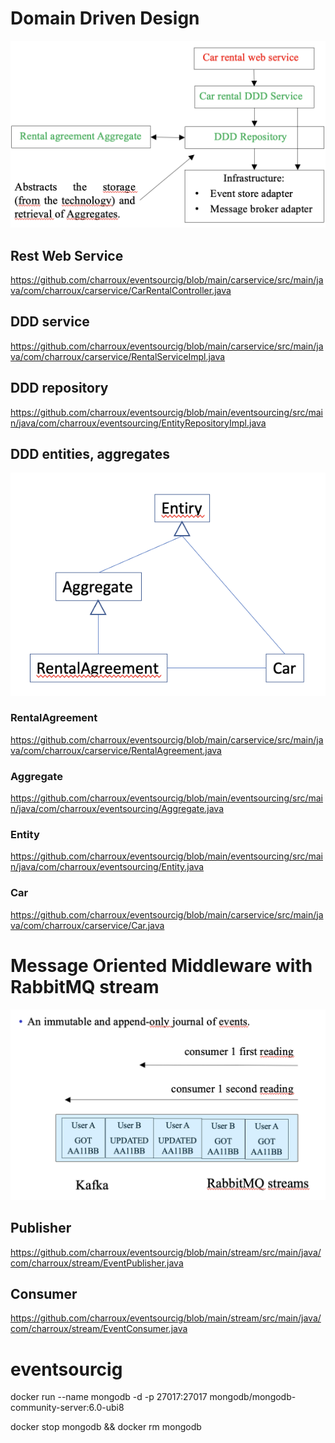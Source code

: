 # Domain Driven Design
<img src="images/ddd_archi.png">

## Rest Web Service
https://github.com/charroux/eventsourcig/blob/main/carservice/src/main/java/com/charroux/carservice/CarRentalController.java

## DDD service
https://github.com/charroux/eventsourcig/blob/main/carservice/src/main/java/com/charroux/carservice/RentalServiceImpl.java

## DDD repository
https://github.com/charroux/eventsourcig/blob/main/eventsourcing/src/main/java/com/charroux/eventsourcing/EntityRepositoryImpl.java

## DDD entities, aggregates
<img src="images/entity_aggregate.png">

### RentalAgreement
https://github.com/charroux/eventsourcig/blob/main/carservice/src/main/java/com/charroux/carservice/RentalAgreement.java
### Aggregate
https://github.com/charroux/eventsourcig/blob/main/eventsourcing/src/main/java/com/charroux/eventsourcing/Aggregate.java
### Entity
https://github.com/charroux/eventsourcig/blob/main/eventsourcing/src/main/java/com/charroux/eventsourcing/Entity.java
### Car
https://github.com/charroux/eventsourcig/blob/main/carservice/src/main/java/com/charroux/carservice/Car.java

# Message Oriented Middleware with RabbitMQ stream
<img src="images/rabbitmq_stream.png">

## Publisher
https://github.com/charroux/eventsourcig/blob/main/stream/src/main/java/com/charroux/stream/EventPublisher.java
## Consumer
https://github.com/charroux/eventsourcig/blob/main/stream/src/main/java/com/charroux/stream/EventConsumer.java

## 
# eventsourcig



docker run --name mongodb -d -p 27017:27017 mongodb/mongodb-community-server:6.0-ubi8

docker stop mongodb && docker rm mongodb

